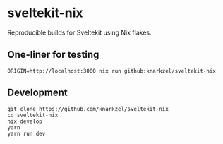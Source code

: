 # sveltekit-nix

Reproducible builds for Sveltekit using Nix flakes.

## One-liner for testing

```
ORIGIN=http://localhost:3000 nix run github:knarkzel/sveltekit-nix
```

## Development

```
git clone https://github.com/knarkzel/sveltekit-nix
cd sveltekit-nix
nix develop
yarn
yarn run dev
```
